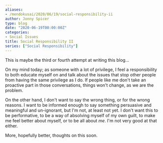 ```yaml
---
aliases:
- /mendokusai/2020/06/19/social-responsibility-ii
author: Jonny Spicer
type: blog
date: "2020-06-19T00:00:00Z"
categories:
- Social Issues
title: Social Responsibility II
series: ["Social Responsibility"]
---
```

This is maybe the third or fourth attempt at writing this blog...

On my mind today; as someone with a lot of privilege, I feel a responsibility to both educate myself on and talk about the issues that stop other people from having the same privilege
as I do. If people like me don't take an proactive part in those conversations, things won't change, as we are the problem.

On the other hand, I don't want to say the wrong thing, or for the wrong reasons. I want to be informed enough to say something persuasive and meaningful and un-ignorant, but I'm not,
at least not yet. I don't want this to be performative, to be a way of absolving myself of my own guilt, to make me feel better about myself, or to be all about *me*. I'm not very
good at that either.

More, hopefully better, thoughts on this soon.
